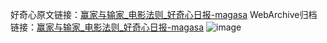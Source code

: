 好奇心原文链接：[赢家与输家_电影法则_好奇心日报-magasa](https://www.qdaily.com/articles/5063.html)
WebArchive归档链接：[赢家与输家_电影法则_好奇心日报-magasa](http://web.archive.org/web/20190623163812/https://www.qdaily.com/articles/5063.html)
![image](http://ww3.sinaimg.cn/large/007d5XDply1g3wcy9odhzj30u02u37wh)